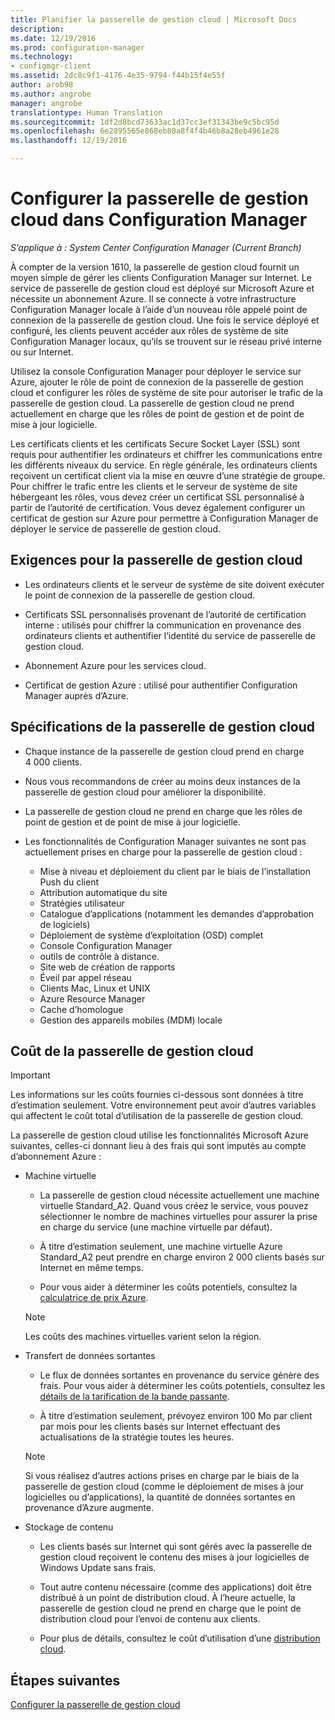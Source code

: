 ```yaml
---
title: Planifier la passerelle de gestion cloud | Microsoft Docs
description: 
ms.date: 12/19/2016
ms.prod: configuration-manager
ms.technology:
- configmgr-client
ms.assetid: 2dc8c9f1-4176-4e35-9794-f44b15f4e55f
author: arob98
ms.author: angrobe
manager: angrobe
translationtype: Human Translation
ms.sourcegitcommit: 1df2d8bcd73633ac1d37cc3ef31343be9c5bc95d
ms.openlocfilehash: 6e2895565e868eb80a8f4f4b46b8a28eb4961e28
ms.lasthandoff: 12/19/2016

---
```


# <a name="plan-for-cloud-management-gateway-in-configuration-manager"></a>Configurer la passerelle de gestion cloud dans Configuration Manager

*S’applique à : System Center Configuration Manager (Current Branch)*

À compter de la version 1610, la passerelle de gestion cloud fournit un moyen simple de gérer les clients Configuration Manager sur Internet. Le service de passerelle de gestion cloud est déployé sur Microsoft Azure et nécessite un abonnement Azure. Il se connecte à votre infrastructure Configuration Manager locale à l’aide d’un nouveau rôle appelé point de connexion de la passerelle de gestion cloud. Une fois le service déployé et configuré, les clients peuvent accéder aux rôles de système de site Configuration Manager locaux, qu’ils se trouvent sur le réseau privé interne ou sur Internet.

Utilisez la console Configuration Manager pour déployer le service sur Azure, ajouter le rôle de point de connexion de la passerelle de gestion cloud et configurer les rôles de système de site pour autoriser le trafic de la passerelle de gestion cloud. La passerelle de gestion cloud ne prend actuellement en charge que les rôles de point de gestion et de point de mise à jour logicielle.

Les certificats clients et les certificats Secure Socket Layer (SSL) sont requis pour authentifier les ordinateurs et chiffrer les communications entre les différents niveaux du service. En règle générale, les ordinateurs clients reçoivent un certificat client via la mise en œuvre d’une stratégie de groupe. Pour chiffrer le trafic entre les clients et le serveur de système de site hébergeant les rôles, vous devez créer un certificat SSL personnalisé à partir de l’autorité de certification. Vous devez également configurer un certificat de gestion sur Azure pour permettre à Configuration Manager de déployer le service de passerelle de gestion cloud.

## <a name="requirements-for-cloud-management-gateway"></a>Exigences pour la passerelle de gestion cloud

-   Les ordinateurs clients et le serveur de système de site doivent exécuter le point de connexion de la passerelle de gestion cloud.

-   Certificats SSL personnalisés provenant de l’autorité de certification interne : utilisés pour chiffrer la communication en provenance des ordinateurs clients et authentifier l’identité du service de passerelle de gestion cloud.

-   Abonnement Azure pour les services cloud.

-   Certificat de gestion Azure : utilisé pour authentifier Configuration Manager auprès d’Azure.

## <a name="specifications-for-cloud-management-gateway"></a>Spécifications de la passerelle de gestion cloud

- Chaque instance de la passerelle de gestion cloud prend en charge 4 000 clients.
- Nous vous recommandons de créer au moins deux instances de la passerelle de gestion cloud pour améliorer la disponibilité.
- La passerelle de gestion cloud ne prend en charge que les rôles de point de gestion et de point de mise à jour logicielle.
-   Les fonctionnalités de Configuration Manager suivantes ne sont pas actuellement prises en charge pour la passerelle de gestion cloud :

    -   Mise à niveau et déploiement du client par le biais de l’installation Push du client
    -   Attribution automatique du site
    -   Stratégies utilisateur
    -   Catalogue d’applications (notamment les demandes d’approbation de logiciels)
    -   Déploiement de système d’exploitation (OSD) complet
    -   Console Configuration Manager
    -   outils de contrôle à distance.
    -   Site web de création de rapports
    -   Éveil par appel réseau
    -   Clients Mac, Linux et UNIX
    -   Azure Resource Manager
    -   Cache d’homologue
    -   Gestion des appareils mobiles (MDM) locale

## <a name="cost-of-cloud-management-gateway"></a>Coût de la passerelle de gestion cloud

>[!IMPORTANT]
>Les informations sur les coûts fournies ci-dessous sont données à titre d’estimation seulement. Votre environnement peut avoir d’autres variables qui affectent le coût total d’utilisation de la passerelle de gestion cloud.

La passerelle de gestion cloud utilise les fonctionnalités Microsoft Azure suivantes, celles-ci donnant lieu à des frais qui sont imputés au compte d’abonnement Azure :

-   Machine virtuelle

    -   La passerelle de gestion cloud nécessite actuellement une machine virtuelle Standard\_A2. Quand vous créez le service, vous pouvez sélectionner le nombre de machines virtuelles pour assurer la prise en charge du service (une machine virtuelle par défaut).

    -   À titre d’estimation seulement, une machine virtuelle Azure Standard\_A2 peut prendre en charge environ 2 000 clients basés sur Internet en même temps.

    -   Pour vous aider à déterminer les coûts potentiels, consultez la [calculatrice de prix Azure](https://azure.microsoft.com/en-us/pricing/calculator/).

      >[!NOTE]
      >Les coûts des machines virtuelles varient selon la région.

-   Transfert de données sortantes

    -   Le flux de données sortantes en provenance du service génère des frais. Pour vous aider à déterminer les coûts potentiels, consultez les [détails de la tarification de la bande passante](https://azure.microsoft.com/en-us/pricing/details/bandwidth/).

    -   À titre d’estimation seulement, prévoyez environ 100 Mo par client par mois pour les clients basés sur Internet effectuant des actualisations de la stratégie toutes les heures.

    >[!NOTE]
    > Si vous réalisez d’autres actions prises en charge par le biais de la passerelle de gestion cloud (comme le déploiement de mises à jour logicielles ou d’applications), la quantité de données sortantes en provenance d’Azure augmente.

-   Stockage de contenu

    -   Les clients basés sur Internet qui sont gérés avec la passerelle de gestion cloud reçoivent le contenu des mises à jour logicielles de Windows Update sans frais.

    -   Tout autre contenu nécessaire (comme des applications) doit être distribué à un point de distribution cloud. À l’heure actuelle, la passerelle de gestion cloud ne prend en charge que le point de distribution cloud pour l’envoi de contenu aux clients.

    - Pour plus de détails, consultez le coût d’utilisation d’une [distribution cloud](/sccm/core/plan-design/hierarchy/use-a-cloud-based-distribution-point#cost-of-using-cloud-based-distribution).

## <a name="next-steps"></a>Étapes suivantes

[Configurer la passerelle de gestion cloud](setup-cloud-management-gateway.md)

